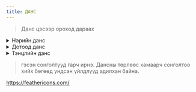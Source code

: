 ```yaml
---
title: ДАНС
---
```


>Данс цэсээр ороход дараах 
>>


<details>
    <summary>Нэрийн данс</summary>
 Тухайн харилцагч өмнө нь данстай байсан эсэхийг толгой хэсгийн хайлтаас нэр болон харилцагчийн дугаараар хайхад дансны мэдээлэл гарах бөгөөд хэдэн хэдэн данстай бол тэдгээр нь жагсаалт хэлбэрээр харагдана. 
Нэрийн данс цонхоор банк бусын бүртгэгдсэн нэрийн дансны бүх  жагсаалт харагдана. Зүүн дээд талд нэрийн данс засах, устгах, жагсаалт дахин дуудах, Нэрийн данс шинээр нээх цэсүүд харагдана. Жагсаалтын толгой хэсэгт талбар бүрээр хайлт хийх боломжтой мөн дэлгэрэнгүй хайлтыг хийх боломжтой. Зээлийн харилцагч үүсэхэд данс автоматаар үүсэх ба зээлийн данснаас өөр данс үүсгэх үед энэ цонхыг ашиглана. 

> ![img alt](/img/img5.png) 
   
   <details>
    <summary>Шинэ нэрийн данс нээх</summary>
 Харилцагчид шинэ данс нээхийн тулд харилцагчаа шинээр бүртгэсэн байх ёстойг анхаарна уу. Харин өмнө нь бүртгэсэн бол тэр харилцагчийн код дээр данс нээгдэнэ. Эндээс ямар нэгэн данс заавал нэг харилцагчийн кодтой холбогдох ёстой гэдгийг анхаарна уу. Өмнө харилцагч бүртгүүлсэн гэдгийг түүний регистрийн дугаараар хайна. Хэрэв регистрийн дугаар байхгүй бол дансны дугаараа мэдэж байх шаардлагатай. Харилцагчийн дансны дугаар программ автоматаар үүсгэнэ.

> ![img alt](/img/img6.png) 

Данс нээх хэсэгт байгаа мэдээллүүдийг нэг бүрчлэн бөглөх хэрэгтэй, дэлгэцэд харуулсан сонголт хийх нүднүүд нэг нь нөгөөгөөс хамааралтай тул эхнээс нь сонголт хийх хэрэгтэй. Хэрэв тухайн  нүдэнд сонгох бичлэг байхгүй бол хажуугийн ![img alt](/img/search.svg)  тэмдэг бүхий товчийг дарна уу. Ингэхэд тухайн сонголтод хамаарах бүх бичлэг дэлгэрэнгүй  гарна. Өөрөөр хэлбэл лавлах мэдээлэл бүхий тусдаа цонх гарна. Цонхноос хайлт хийх тохирох сонголтыг хийж  `Select` товчийг дарж үргэлжлүүлнэ.  Данс нээх командын өмнө шинээр нээх дансны өгөгдөл бүрэн гүйцэд оруулсан эсэхээ шалгаж үзэх хэрэгтэй.
</details>

<details>
    <summary>Нэрийн дансны мэдээлэл засах</summary>
 Тухайн харилцагч өмнө нь данстай байсан эсэхийг толгой хэсгийн хайлтаас нэр болон харилцагчийн дугаараар хайхад дансны мэдээлэл гарах бөгөөд хэдэн хэдэн данстай бол тэдгээр нь жагсаалт хэлбэрээр харагдана. 
Нэрийн данс цонхоор банк бусын бүртгэгдсэн нэрийн дансны бүх  жагсаалт харагдана. Зүүн дээд талд нэрийн данс засах, устгах, жагсаалт дахин дуудах, Нэрийн данс шинээр нээх цэсүүд харагдана. Жагсаалтын толгой хэсэгт талбар бүрээр хайлт хийх боломжтой мөн дэлгэрэнгүй хайлтыг хийх боломжтой. Зээлийн харилцагч үүсэхэд данс автоматаар үүсэх ба зээлийн данснаас өөр данс үүсгэх үед энэ цонхыг ашиглана. 


   
</details>


   
</details>

<details>
    <summary>Дотоод данс</summary>
 -  Зураг <br/>
 -   Зээлдэгчийн дэлгэрэнгүй мэдээлэл<br/>
 -  Гол хувь нийлүүлэгчдийн мэдээлэл<br/>
 -  Компанийн захиралын тухай мэдээлэл<br/>
 -  Зээлдэгчийн гэр бүлийн гишүүдийн дэлгэрэнгүй мэдээлэл<br/>
 -  Зээл хүсэгчийн дансны мэдээлэл<br/>
 -  Зээлдэгчийн хамаарал<br/>
   
</details>

<details>
    <summary>Тэнцлийн данс</summary>
 -  Зураг <br/>
 -   Зээлдэгчийн дэлгэрэнгүй мэдээлэл<br/>
 -  Гол хувь нийлүүлэгчдийн мэдээлэл<br/>
 -  Компанийн захиралын тухай мэдээлэл<br/>
 -  Зээлдэгчийн гэр бүлийн гишүүдийн дэлгэрэнгүй мэдээлэл<br/>
 -  Зээл хүсэгчийн дансны мэдээлэл<br/>
 -  Зээлдэгчийн хамаарал<br/>
   
</details>

> гэсэн сонголтууд гарч ирнэ. 
Дансны төрлөөс хамаарч сонголтоо хийх бөгөөд үндсэн үйлдлүүд адилхан байна.


https://feathericons.com/


